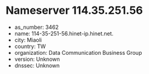 # Nameserver 114.35.251.56

* as_number: 3462
* name: 114-35-251-56.hinet-ip.hinet.net.
* city: Miaoli
* country: TW
* organization: Data Communication Business Group
* version: Unknown
* dnssec: Unknown
